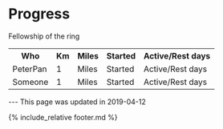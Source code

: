 # Progress

Fellowship of the ring

<table>
<tr><th>Who</th><th>Km</th><th>Miles</th><th>Started</th><th>Active/Rest days</th></tr>
<tr><td>PeterPan</td><td>1</td><td>Miles</td><td>Started</td><td>Active/Rest days</td></tr>
<tr><td>Someone</td><td>1</td><td>Miles</td><td>Started</td><td>Active/Rest days</td></tr>
</table>
---
This page was updated in 2019-04-12

{% include_relative footer.md %}
